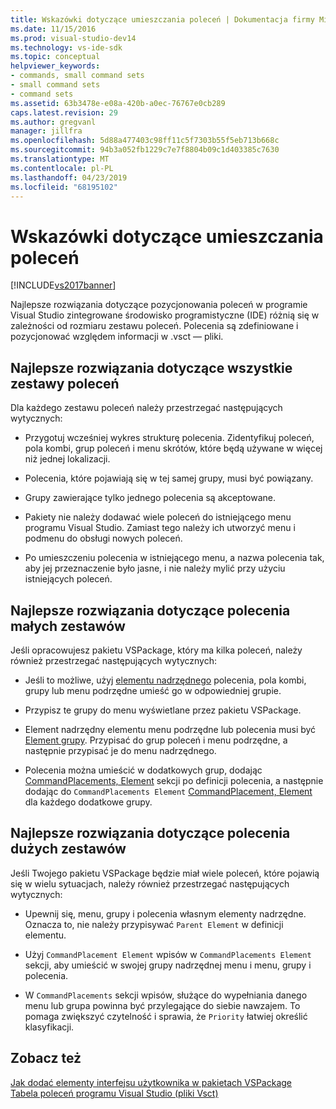 ```yaml
---
title: Wskazówki dotyczące umieszczania poleceń | Dokumentacja firmy Microsoft
ms.date: 11/15/2016
ms.prod: visual-studio-dev14
ms.technology: vs-ide-sdk
ms.topic: conceptual
helpviewer_keywords:
- commands, small command sets
- small command sets
- command sets
ms.assetid: 63b3478e-e08a-420b-a0ec-76767e0cb289
caps.latest.revision: 29
ms.author: gregvanl
manager: jillfra
ms.openlocfilehash: 5d88a477403c98ff11c5f7303b55f5eb713b668c
ms.sourcegitcommit: 94b3a052fb1229c7e7f8804b09c1d403385c7630
ms.translationtype: MT
ms.contentlocale: pl-PL
ms.lasthandoff: 04/23/2019
ms.locfileid: "68195102"
---
```

# <a name="command-placement-guidelines"></a>Wskazówki dotyczące umieszczania poleceń
[!INCLUDE[vs2017banner](../../includes/vs2017banner.md)]

Najlepsze rozwiązania dotyczące pozycjonowania poleceń w programie Visual Studio zintegrowane środowisko programistyczne (IDE) różnią się w zależności od rozmiaru zestawu poleceń. Polecenia są zdefiniowane i pozycjonować względem informacji w .vsct — pliki.  
  
## <a name="best-practices-for-all-command-sets"></a>Najlepsze rozwiązania dotyczące wszystkie zestawy poleceń  
 Dla każdego zestawu poleceń należy przestrzegać następujących wytycznych:  
  
- Przygotuj wcześniej wykres strukturę polecenia. Zidentyfikuj poleceń, pola kombi, grup poleceń i menu skrótów, które będą używane w więcej niż jednej lokalizacji.  
  
- Polecenia, które pojawiają się w tej samej grupy, musi być powiązany.  
  
- Grupy zawierające tylko jednego polecenia są akceptowane.  
  
- Pakiety nie należy dodawać wiele poleceń do istniejącego menu programu Visual Studio. Zamiast tego należy ich utworzyć menu i podmenu do obsługi nowych poleceń.  
  
- Po umieszczeniu polecenia w istniejącego menu, a nazwa polecenia tak, aby jej przeznaczenie było jasne, i nie należy mylić przy użyciu istniejących poleceń.  
  
## <a name="best-practices-for-small-command-sets"></a>Najlepsze rozwiązania dotyczące polecenia małych zestawów  
 Jeśli opracowujesz pakietu VSPackage, który ma kilka poleceń, należy również przestrzegać następujących wytycznych:  
  
- Jeśli to możliwe, użyj [elementu nadrzędnego](../../extensibility/parent-element.md) polecenia, pola kombi, grupy lub menu podrzędne umieść go w odpowiedniej grupie.  
  
- Przypisz te grupy do menu wyświetlane przez pakietu VSPackage.  
  
- Element nadrzędny elementu menu podrzędne lub polecenia musi być [Element grupy](../../extensibility/group-element.md). Przypisać do grup poleceń i menu podrzędne, a następnie przypisać je do menu nadrzędnego.  
  
- Polecenia można umieścić w dodatkowych grup, dodając [CommandPlacements, Element](../../extensibility/commandplacements-element.md) sekcji po definicji polecenia, a następnie dodając do `CommandPlacements Element` [CommandPlacement, Element](../../extensibility/commandplacement-element.md) dla każdego dodatkowe grupy.  
  
## <a name="best-practices-for-large-command-sets"></a>Najlepsze rozwiązania dotyczące polecenia dużych zestawów  
 Jeśli Twojego pakietu VSPackage będzie miał wiele poleceń, które pojawią się w wielu sytuacjach, należy również przestrzegać następujących wytycznych:  
  
- Upewnij się, menu, grupy i polecenia własnym elementy nadrzędne. Oznacza to, nie należy przypisywać `Parent Element` w definicji elementu.  
  
- Użyj `CommandPlacement Element` wpisów w `CommandPlacements Element` sekcji, aby umieścić w swojej grupy nadrzędnej menu i menu, grupy i polecenia.  
  
- W `CommandPlacements` sekcji wpisów, służące do wypełniania danego menu lub grupa powinna być przylegające do siebie nawzajem. To pomaga zwiększyć czytelność i sprawia, że `Priority` łatwiej określić klasyfikacji.  
  
## <a name="see-also"></a>Zobacz też  
 [Jak dodać elementy interfejsu użytkownika w pakietach VSPackage](../../extensibility/internals/how-vspackages-add-user-interface-elements.md)   
 [Tabela poleceń programu Visual Studio (pliki Vsct)](../../extensibility/internals/visual-studio-command-table-dot-vsct-files.md)

